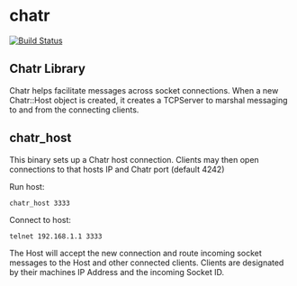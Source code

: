 # chatr

[![Build Status](https://travis-ci.org/benwoody/chatr.png)](https://travis-ci.org/benwoody/chatr)

## Chatr Library
Chatr helps facilitate messages across socket connections.  When a new Chatr::Host object is created, it creates a TCPServer to marshal messaging to and from the connecting clients.

## chatr_host
This binary sets up a Chatr host connection.  Clients may then open connections to that hosts IP and Chatr port (default 4242)

Run host:

    chatr_host 3333

Connect to host:

    telnet 192.168.1.1 3333

The Host will accept the new connection and route incoming socket messages to the Host and other connected clients.
Clients are designated by their machines IP Address and the incoming Socket ID.
